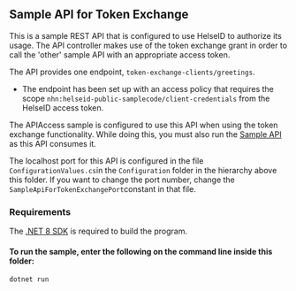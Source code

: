 ## Sample API for Token Exchange

This is a sample REST API that is configured to use HelseID to authorize its usage. The API controller makes use of the token exchange grant in order to call the 'other' sample API with an appropriate access token.

The API provides one endpoint, `token-exchange-clients/greetings`. 

* The endpoint has been set up with an access policy that requires the scope `nhn:helseid-public-samplecode/client-credentials` from the HelseID access token. 

The APIAccess sample is configured to use this API when using the token exchange functionality. While doing this, you must also run the [Sample API](../SampleApi/README.md) as this API consumes it.

The localhost port for this API is configured in the file `ConfigurationValues.cs`in the `Configuration` folder in the hierarchy above this folder. If you want to change the port number, change the `SampleApiForTokenExchangePort`constant in that file.

### Requirements

The [.NET 8 SDK](https://dotnet.microsoft.com/en-us/download/dotnet/8.0) is required to build the program.

#### To run the sample, enter the following on the command line inside this folder:
```
dotnet run
```

